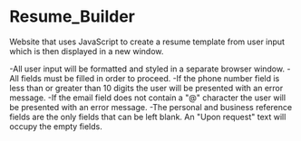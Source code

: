 # Resume_Builder
Website that uses JavaScript to create a resume template from user input which is then displayed in a new window.

-All user input will be formatted and styled in a separate browser window.
-All fields must be filled in order to proceed.
-If the phone number field is less than or greater than 10 digits the user will be presented with an error message.
-If the email field does not contain a "@" character the user will be presented with an error message.
-The personal and business reference fields are the only fields that can be left blank. An "Upon request" text will occupy the empty fields.
